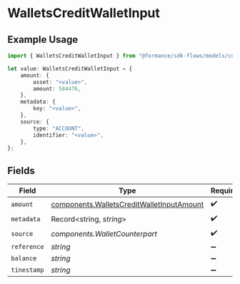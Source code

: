 # WalletsCreditWalletInput

## Example Usage

```typescript
import { WalletsCreditWalletInput } from "@formance/sdk-flows/models/components";

let value: WalletsCreditWalletInput = {
    amount: {
        asset: "<value>",
        amount: 584476,
    },
    metadata: {
        key: "<value>",
    },
    source: {
        type: "ACCOUNT",
        identifier: "<value>",
    },
};
```

## Fields

| Field                                                                                                  | Type                                                                                                   | Required                                                                                               | Description                                                                                            |
| ------------------------------------------------------------------------------------------------------ | ------------------------------------------------------------------------------------------------------ | ------------------------------------------------------------------------------------------------------ | ------------------------------------------------------------------------------------------------------ |
| `amount`                                                                                               | [components.WalletsCreditWalletInputAmount](../../models/components/walletscreditwalletinputamount.md) | :heavy_check_mark:                                                                                     | N/A                                                                                                    |
| `metadata`                                                                                             | Record<string, *string*>                                                                               | :heavy_check_mark:                                                                                     | N/A                                                                                                    |
| `source`                                                                                               | *components.WalletCounterpart*                                                                         | :heavy_check_mark:                                                                                     | N/A                                                                                                    |
| `reference`                                                                                            | *string*                                                                                               | :heavy_minus_sign:                                                                                     | N/A                                                                                                    |
| `balance`                                                                                              | *string*                                                                                               | :heavy_minus_sign:                                                                                     | N/A                                                                                                    |
| `tinestamp`                                                                                            | *string*                                                                                               | :heavy_minus_sign:                                                                                     | N/A                                                                                                    |